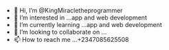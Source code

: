 - 👋 Hi, I’m @KingMiracletheprogrammer
- 👀 I’m interested in ...app and web development
- 🌱 I’m currently learning ...app and web development
- 💞️ I’m looking to collaborate on ...
- 📫 How to reach me ...+2347085625508

<!---
KingMiracletheprogrammer/KingMiracletheprogrammer is a ✨ special ✨ repository because its `README.md` (this file) appears on your GitHub profile.
You can click the Preview link to take a look at your changes.
--->
